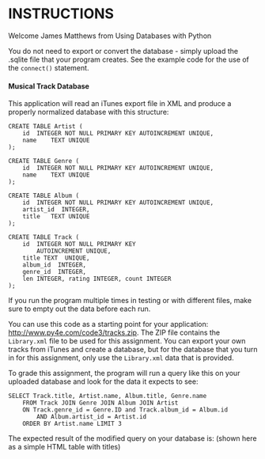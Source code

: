 # INSTRUCTIONS
Welcome James Matthews from Using Databases with Python

You do not need to export or convert the database - simply upload the .sqlite file that your program creates. See the example code for the use of the `connect()` statement.

#### Musical Track Database
This application will read an iTunes export file in XML and produce a properly normalized database with this structure:

```
CREATE TABLE Artist (
    id  INTEGER NOT NULL PRIMARY KEY AUTOINCREMENT UNIQUE,
    name    TEXT UNIQUE
);

CREATE TABLE Genre (
    id  INTEGER NOT NULL PRIMARY KEY AUTOINCREMENT UNIQUE,
    name    TEXT UNIQUE
);

CREATE TABLE Album (
    id  INTEGER NOT NULL PRIMARY KEY AUTOINCREMENT UNIQUE,
    artist_id  INTEGER,
    title   TEXT UNIQUE
);

CREATE TABLE Track (
    id  INTEGER NOT NULL PRIMARY KEY
        AUTOINCREMENT UNIQUE,
    title TEXT  UNIQUE,
    album_id  INTEGER,
    genre_id  INTEGER,
    len INTEGER, rating INTEGER, count INTEGER
);
```

If you run the program multiple times in testing or with different files, make sure to empty out the data before each run.

You can use this code as a starting point for your application: http://www.py4e.com/code3/tracks.zip. The ZIP file contains the `Library.xml` file to be used for this assignment. You can export your own tracks from iTunes and create a database, but for the database that you turn in for this assignment, only use the `Library.xml` data that is provided.

To grade this assignment, the program will run a query like this on your uploaded database and look for the data it expects to see:

```
SELECT Track.title, Artist.name, Album.title, Genre.name
    FROM Track JOIN Genre JOIN Album JOIN Artist
    ON Track.genre_id = Genre.ID and Track.album_id = Album.id
        AND Album.artist_id = Artist.id
    ORDER BY Artist.name LIMIT 3
```

The expected result of the modified query on your database is: (shown here as a simple HTML table with titles)
